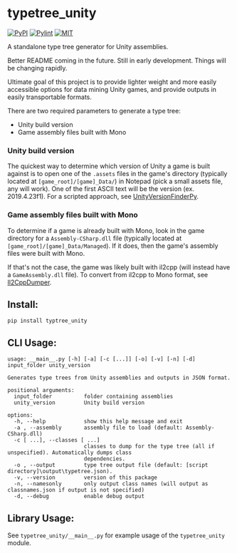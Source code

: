 # typetree_unity
[![PyPI](https://img.shields.io/pypi/v/typetree-unity)](https://pypi.org/project/typetree-unity/)
[![Pylint](https://github.com/jrobinson3k1/typetree_unity/actions/workflows/pylint.yml/badge.svg)](https://github.com/jrobinson3k1/typetree_unity/actions/workflows/pylint.yml)
[![MIT](https://img.shields.io/pypi/l/UnityPy.svg)](https://github.com/jrobinson3k1/typetree_unity/blob/master/LICENSE)

A standalone type tree generator for Unity assemblies.

Better README coming in the future. Still in early development. Things will be changing rapidly.

Ultimate goal of this project is to provide lighter weight and more easily accessible options for data mining Unity games, and provide outputs in easily transportable formats.

There are two required parameters to generate a type tree:
- Unity build version
- Game assembly files built with Mono

### Unity build version
The quickest way to determine which version of Unity a game is built against is to open one of the `.assets` files in the game's directory (typically located at `[game_root]/[game]_Data/`) in Notepad (pick a small assets file, any will work). One of the first ASCII text will be the version (ex. 2019.4.23f1). For a scripted approach, see [UnityVersionFinderPy](https://github.com/jrobinson3k1/UnityVersionFinderPy).

### Game assembly files built with Mono
To determine if a game is already built with Mono, look in the game directory for a `Assembly-CSharp.dll` file (typically located at `[game_root]/[game]_Data/Managed`). If it does, then the game's assembly files were built with Mono.

If that's not the case, the game was likely built with il2cpp (will instead have a `GameAssembly.dll` file). To convert from il2cpp to Mono format, see [Il2CppDumper](https://github.com/Perfare/Il2CppDumper).

## Install:
`pip install typtree_unity`

## CLI Usage:
```
usage: __main__.py [-h] [-a] [-c [...]] [-o] [-v] [-n] [-d] input_folder unity_version

Generates type trees from Unity assemblies and outputs in JSON format.

positional arguments:
  input_folder          folder containing assemblies
  unity_version         Unity build version

options:
  -h, --help            show this help message and exit
  -a , --assembly       assembly file to load (default: Assembly-CSharp.dll)
  -c [ ...], --classes [ ...]
                        classes to dump for the type tree (all if unspecified). Automatically dumps class
                        dependencies.
  -o , --output         type tree output file (default: [script directory]\output\typetree.json).
  -v, --version         version of this package
  -n, --namesonly       only output class names (will output as classnames.json if output is not specified)
  -d, --debug           enable debug output
```

## Library Usage:
See `typetree_unity/__main__.py` for example usage of the `typetree_unity` module.
